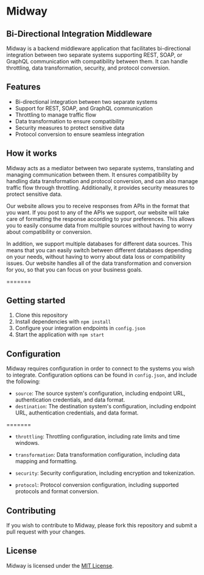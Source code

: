 # Midway 

## Bi-Directional Integration Middleware


Midway is a backend middleware application that facilitates bi-directional integration between two separate systems supporting REST, SOAP, or GraphQL communication with compatibility between them. It can handle throttling, data transformation, security, and protocol conversion.

## Features

- Bi-directional integration between two separate systems
- Support for REST, SOAP, and GraphQL communication
- Throttling to manage traffic flow
- Data transformation to ensure compatibility
- Security measures to protect sensitive data
- Protocol conversion to ensure seamless integration

## How it works

Midway acts as a mediator between two separate systems, translating and managing communication between them. It ensures compatibility by handling data transformation and protocol conversion, and can also manage traffic flow through throttling. Additionally, it provides security measures to protect sensitive data.

Our website allows you to receive responses from APIs in the format that you want. If you post to any of the APIs we support, our website will take care of formatting the response according to your preferences. This allows you to easily consume data from multiple sources without having to worry about compatibility or conversion.

In addition, we support multiple databases for different data sources. This means that you can easily switch between different databases depending on your needs, without having to worry about data loss or compatibility issues. Our website handles all of the data transformation and conversion for you, so that you can focus on your business goals.  


=======

## Getting started

1. Clone this repository
2. Install dependencies with `npm install`
3. Configure your integration endpoints in `config.json`
4. Start the application with `npm start`

## Configuration

Midway requires configuration in order to connect to the systems you wish to integrate. Configuration options can be found in `config.json`, and include the following:

- `source`: The source system's configuration, including endpoint URL, authentication credentials, and data format.
- `destination`: The destination system's configuration, including endpoint URL, authentication credentials, and data format.

=======
- `throttling`: Throttling configuration, including rate limits and time windows.

- `transformation`: Data transformation configuration, including data mapping and formatting.
- `security`: Security configuration, including encryption and tokenization.
- `protocol`: Protocol conversion configuration, including supported protocols and format conversion.

## Contributing

If you wish to contribute to Midway, please fork this repository and submit a pull request with your changes.

## License

Midway is licensed under the [MIT License](https://opensource.org/licenses/MIT).
